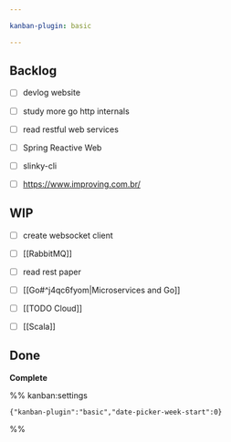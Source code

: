 ```yaml
---

kanban-plugin: basic

---
```


## Backlog

- [ ] devlog website
- [ ] study more go http internals
- [ ] read restful web services
- [ ] Spring Reactive Web
- [ ] slinky-cli
- [ ] https://www.improving.com.br/


## WIP

- [ ] create websocket client
- [ ] [[RabbitMQ]]
- [ ] read rest paper
- [ ] [[Go#^j4qc6fyom|Microservices and Go]]
- [ ] [[TODO Cloud]]
- [ ] [[Scala]]


## Done

**Complete**




%% kanban:settings
```
{"kanban-plugin":"basic","date-picker-week-start":0}
```
%%